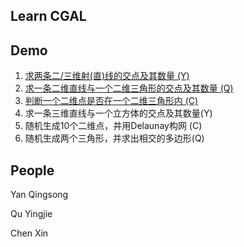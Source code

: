 Learn CGAL
---


Demo
---
1. [求两条二/三维射(直)线的交点及其数量 (Y)](https://github.com/DengMen/learnCGAL/tree/master/demo_1)
2. [求一条二维直线与一个二维三角形的交点及其数量 (Q)](https://github.com/DengMen/learnCGAL/tree/master/demo_2)
3. [判断一个二维点是否在一个二维三角形内 (C)](https://github.com/DengMen/learnCGAL/tree/master/demo_3)
4. 求一条三维直线与一个立方体的交点及其数量(Y)
5. 随机生成10个二维点，并用Delaunay构网 (C)
6. 随机生成两个三角形，并求出相交的多边形(Q)

People
---
Yan Qingsong

Qu Yingjie

Chen Xin
